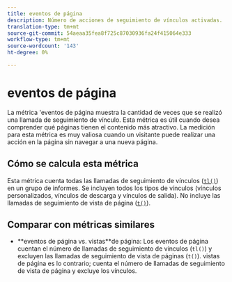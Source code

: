 ```yaml
---
title: eventos de página
description: Número de acciones de seguimiento de vínculos activadas.
translation-type: tm+mt
source-git-commit: 54aeaa35fea8f725c87030936fa24f415064e333
workflow-type: tm+mt
source-wordcount: '143'
ht-degree: 0%

---
```



# eventos de página

La métrica &#39;eventos de página muestra la cantidad de veces que se realizó una llamada de seguimiento de vínculo. Esta métrica es útil cuando desea comprender qué páginas tienen el contenido más atractivo. La medición para esta métrica es muy valiosa cuando un visitante puede realizar una acción en la página sin navegar a una nueva página.

## Cómo se calcula esta métrica

Esta métrica cuenta todas las llamadas de seguimiento de vínculos ([`tl()`](/help/implement/vars/functions/tl-method.md)) en un grupo de informes. Se incluyen todos los tipos de vínculos (vínculos personalizados, vínculos de descarga y vínculos de salida). No incluye las llamadas de seguimiento de vista de página ([`t()`](/help/implement/vars/functions/t-method.md)).

## Comparar con métricas similares

* **eventos de página vs. vistas[](page-views.md)**de página: Los eventos de página cuentan el número de llamadas de seguimiento de vínculos (`tl()`) y excluyen las llamadas de seguimiento de vista de páginas (`t()`). vistas de página es lo contrario; cuenta el número de llamadas de seguimiento de vista de página y excluye los vínculos.
